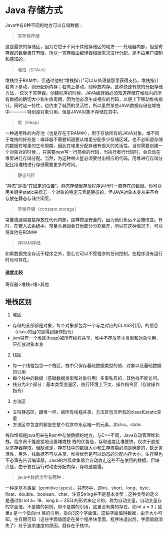 # Java 存储方式 #
Java中有6种不同的地方可以存储数据：
>寄存器存储


这是最快的存储区，因为它位于不同于其他存储区的地方——处理器内部。但是寄存器的数量极其有限，所以一寄存器由编译器根据需求进行分配。是不由用户控制和感知的。
>堆栈（STAck）

堆栈位于RAM中，但通过他的“堆栈指针”可以从处理器那里获得支持。堆栈指针若向下移动，则分配新内存；若向上移动，则释放内存。这种快速有效的分配存储方法， 仅次于寄存器。创建程序的时候，JAVA编译器必须知道存储在堆栈内的所有数据的确切大小和生命周期，因为他必须生成相应的代码，以便上下移动堆栈指针。同时这一特性，也约束了城西的灵活性，所以虽然某些JAVA数据存储在堆栈中————特别是对象引用，但是JAVA对象不存储在其中。
>堆（Heap）

一种通用性的内存池（也是存在于RAM中），用于存放所有的JAVA对象。堆不同于堆栈的好处是：编译器不需要知道要从堆里分配多少存储区域。也不必知道存储的数据在堆里的生命周期，因此在堆里分配存储有很大的灵活性。当你需要创建一个对象对的时候，，只需要new写一行简单的代码，当执行者行代码时，会自动在堆里进行存储分配。当然，为这种林火星必须要付出相应的代码。用堆进行存储分配比用堆栈进行存储需要更多的时间。
>静态纯粹


“静态”是指“在固定的位置”。静态存储里存放程序运行时一直存在的数据。你可以用关键字static来标志一个对象的特定元素是静态的，但JAVA对象本身从来不会存放在静态存储空间里。

>常量存储（constant storage）

常量值通常直接存放在代码内部，这样做是安全的，因为他们永远不会被改变。有时，在嵌入式系统中，常量本身回合其他部分分割离开，所以在这种情况下，可以将其他在ROM中

>非RAM存储

如果数据完全存活于程序之外，那么它可以不受程序的任何控制，在程序没有运行时也可存在。

#### 速度比较 ####
寄存器>堆栈>堆>其他

## 堆栈区别 ##
1. 堆区
  - 存储的全部都是对象，每个对象都包含一个与之对应的CLASS引用，的信息（class的目的是得到操作指令）
  - jvm只有一个堆区(heap)被所有线程共享，堆中不存放基本类型和对象引用，只存放对象本身

2. 栈区
  - 每一个线程包含一个栈区，栈中只保存基础数据类型的值、对象以及基础数据的引用
  - 每个栈中的数据（基础数据类型和对象引用）多事私有的，其他栈不能访问。
  - 栈分为3个部分：基本类型变量区、执行环境上下文、操作指令区（存放操作指令）
3. 方法区
  - 又叫静态区，跟堆一样，被所有线程共享，方法区包含所有的class和static变量
  - 方法区中包含的都是在整个程序中永远唯一的元素，如clss，static

栈和堆都是java用来在Ram中存放数据的地方，与C++不同，Java自动管理堆和栈，程序员不能直接地设置堆或栈
栈的优势是，存取速度比堆要快，仅次于直接从寄存器存取，但缺点是，存在栈中的数据大小和生存周期必须是确定的，缺乏灵活性，另外，栈数据不可以共享，堆得优势是可以动态的分配内存大小，生存期也不必事先告诉编译器，Java的垃圾收集器会自动收走这些不在使用的数据。但缺点是，由于要在运行时动态分配内存，存取速度慢。

>java中数据类型有两种：


一种是基本类型（primitive types），共有8中，即int、short、long、byte、float、double、boolean、char，注意String并不是基本类型；这种类型的定义是通过如 int a= 19、long b = 255L的形式来定义的，称为自动变量，自动变量存的字面值，不是类的实例，即不是类的引用，这里没有类的存在，如int a = 3；这里a 是一个指向int 类的引用，指向3这个字面值。这些字面值得数据，由于大小可知，生存期可知（这些字面值固定在某个程序块里面，程序块退出后，字面值就消失了）处于追求速度的原因，就存在于栈中。
    